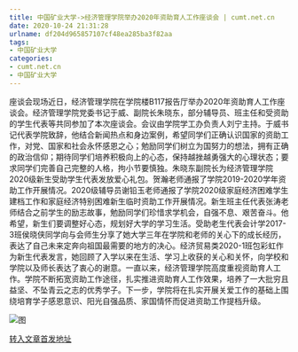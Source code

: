 ```yaml
---
title: 中国矿业大学->经济管理学院举办2020年资助育人工作座谈会 | cumt.net.cn
date: 2020-10-24 21:31:28
urlname: df204d965857107cf48ea285ba3f82aa
tags: 
- 中国矿业大学
categories:
- cumt.net.cn
- 中国矿业大学
---
```

座谈会现场近日，经济管理学院在学院楼B117报告厅举办2020年资助育人工作座谈会。经济管理学院党委书记于威、副院长朱晓东，部分辅导员、班主任和受资助的学生代表等共同参加了本次座谈会。会议由学院学工办负责人刘宁主持。于威书记代表学院致辞，他结合新闻热点和身边案例，希望同学们正确认识国家的资助工作，对党、国家和社会永怀感恩之心；勉励同学们树立为国努力的想法，拥有正确的政治信仰；期待同学们培养积极向上的心态，保持越挫越勇强大的心理状态；要求同学们完善自己完整的人格，拘小节要慎独。朱晓东副院长为经济管理学院2020级新生受助学生代表发放爱心礼包。贺瀚老师通报了学院2019-2020学年资助工作开展情况。2020级辅导员谢铅玉老师通报了学院2020级家庭经济困难学生建档工作和家庭经济特别困难新生临时资助工作开展情况。新生班主任代表张涛老师结合之前学生的励志故事，勉励同学们珍惜求学机会，自强不息、艰苦奋斗。他希望，新生们要调整好心态，规划好大学的学习生活。受助老生代表会计学2017-3班侯晓侠同学向与会师生分享了她大学三年在学院和老师的关心下的成长经历，表达了自己未来定奔向祖国最需要的地方的决心。经济贸易类2020-1班包彩虹作为新生代表发言，她回顾了入学以来在生活、学习上收获的关心和关怀，向学校和学院以及师长表达了衷心的谢意。一直以来，经济管理学院高度重视资助育人工作。学院不断拓宽资助工作途径，扎实推进资助育人工作效果，培养了一大批穷且益坚、不坠青云之志的优秀学子。下一步，学院将在扎实开展关爱工作的基础上围绕培育学子感恩意识、阳光自强品质、家国情怀而促进资助工作提档升级。

![图](http://xwzx.cumt.edu.cn/_upload/article/images/e5/3c/7424d242426fb7b9bc32b5d05ef9/7993ebb7-2d64-49db-b8c4-896330622c7d.jpg)

[转入文章首发地址](http://xwzx.cumt.edu.cn/cf/26/c523a577318/page.htm)